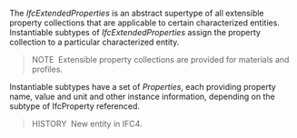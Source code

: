 The _IfcExtendedProperties_ is an abstract supertype of all extensible property collections that are applicable to certain characterized entities. Instantiable subtypes of _IfcExtendedProperties_ assign the property collection to a particular characterized entity.

> NOTE&nbsp; Extensible property collections are provided for materials and profiles.

Instantiable subtypes have a set of _Properties_, each providing property name, value and unit and other instance information, depending on the subtype of IfcProperty referenced.

> HISTORY&nbsp; New entity in IFC4.
